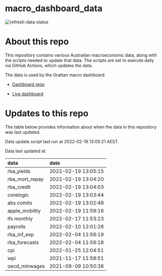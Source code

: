 
<!-- README.md is generated from README.Rmd. Please edit that file -->

# macro\_dashboard\_data

<!-- badges: start -->

![refresh-data
status](https://github.com/grattan/macro_dashboard_data/workflows/refresh-data/badge.svg)

<!-- badges: end -->

# About this repo

This repository contains various Australian macroeconomic data, along
with the scripts needed to update that data. The scripts are set to
execute daily via GitHub Actions, which updates the data.

The data is used by the Grattan macro dashboard.

  - [Dashboard repo](https://github.com/grattan/macrodashboard)

  - [Live dashboard](https://mattcowgill.shinyapps.io/macrodashboard/)

# Updates to this repo

The table below provides information about when the data in this
repository was last updated.

Data update script last run at 2022-02-19 13:05:21 AEST.

Data last updated at:

| data             | date                |
| :--------------- | :------------------ |
| rba\_yields      | 2022-02-19 13:05:15 |
| rba\_mort\_repay | 2022-02-19 13:04:20 |
| rba\_credit      | 2022-02-19 13:04:03 |
| corelogic        | 2022-02-19 13:03:44 |
| abs comits       | 2022-02-19 13:02:48 |
| apple\_mobility  | 2022-02-19 11:59:16 |
| lfs monthly      | 2022-02-17 11:53:23 |
| payrolls         | 2022-02-10 12:01:26 |
| rba\_inf\_exp    | 2022-02-04 11:56:19 |
| rba\_forecasts   | 2022-02-04 11:56:18 |
| cpi              | 2022-01-25 12:04:51 |
| wpi              | 2021-11-17 11:58:51 |
| oecd\_minwages   | 2021-09-09 10:50:38 |
